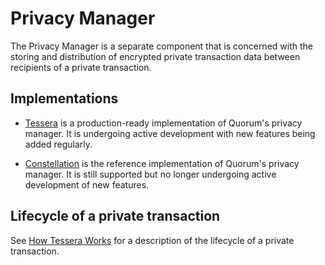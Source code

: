 # Privacy Manager

The Privacy Manager is a separate component that is concerned with the storing and distribution of encrypted private transaction data between recipients of a private transaction.

## Implementations
* [Tessera](../../Privacy/Tessera/Tessera) is a production-ready implementation of Quorum's privacy manager.  It is undergoing active development with new features being added regularly.

* [Constellation](../../Privacy/Constellation/Constellation) is the reference implementation of Quorum's privacy manager.  It is still supported but no longer undergoing active development of new features.  

## Lifecycle of a private transaction
See [How Tessera Works](../../Privacy/Tessera/How%20Tessera%20Works) for a description of the lifecycle of a private transaction.
